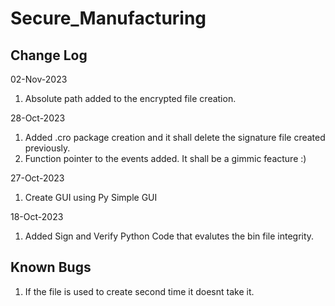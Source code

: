 # Secure_Manufacturing

## Change Log

02-Nov-2023

1. Absolute path added to the encrypted file creation.

28-Oct-2023

1. Added .cro package creation and it shall delete the signature file created previously.
2. Function pointer to the events added. It shall be a gimmic feacture :)

27-Oct-2023

1. Create GUI using Py Simple GUI

18-Oct-2023

1. Added Sign and Verify Python Code that evalutes the bin file integrity.

## Known Bugs

1. If the file is used to create second time it doesnt take it.
